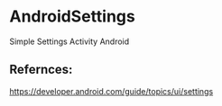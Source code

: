 # AndroidSettings
Simple Settings Activity Android


Refernces:
-------------
https://developer.android.com/guide/topics/ui/settings
